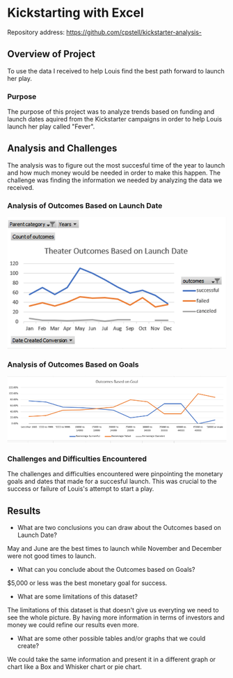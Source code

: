 # Kickstarting with Excel

Repository address: https://github.com/cpstell/kickstarter-analysis-

## Overview of Project

To use the data I received to help Louis find the best path forward to launch her play.


### Purpose

The purpose of this project was to analyze trends based on funding and launch dates aquired from the 
Kickstarter campaigns in order to help Louis launch her play called "Fever". 

## Analysis and Challenges

The analysis was to figure out the most succesful time of the year to launch and how much money
would be needed in order to make this happen. The challenge was finding the information we needed
by analyzing the data we received.

### Analysis of Outcomes Based on Launch Date


![Picture of chart](Theater_Outcomes_vs_Launch.png)


### Analysis of Outcomes Based on Goals


![Picture of chart](Outcomes_vs_Goals.png)


### Challenges and Difficulties Encountered

The challenges and difficulties encountered were pinpointing the monetary goals and dates that made for a succesful 
launch. This was crucial to the success or failure of Louis's attempt to start a play.

## Results

- What are two conclusions you can draw about the Outcomes based on Launch Date?

May and June are the best times to launch while November and December were not good times to launch.

- What can you conclude about the Outcomes based on Goals?

$5,000 or less was the best monetary goal for success.

- What are some limitations of this dataset?

The limitations of this dataset is that doesn't give us everyting we need to see the whole picture. By 
having more information in terms of investors and money we could refine our results even more.

- What are some other possible tables and/or graphs that we could create?

We could take the same information and present it in a different graph or chart like a Box and Whisker
chart or pie chart.



